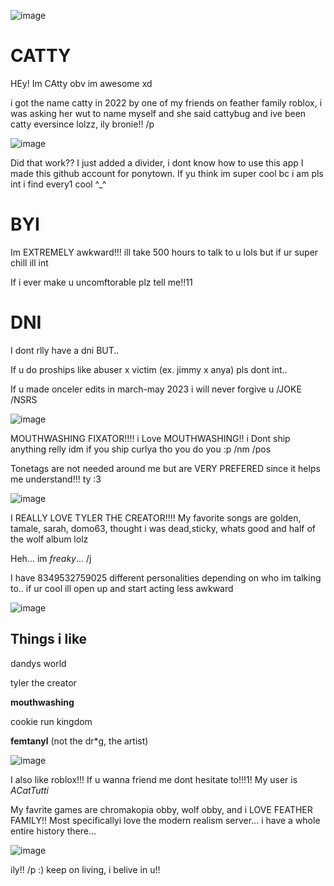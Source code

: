![image](https://github.com/user-attachments/assets/fff65e4f-6c3a-4a27-a261-d9fb824487fc)

# CATTY
HEy! Im CAtty obv im awesome xd

i got the name catty in 2022 by one of my friends on feather family roblox, i was asking her wut to name myself
and she said cattybug and ive been catty eversince lolzz, ily bronie!! /p

![image](https://github.com/user-attachments/assets/63d58ec4-3865-4d49-964a-3a2150f82d1a)

Did that work?? I just added a divider, i dont know how to use this app
I made this github account for ponytown. If yu think im super cool bc i am pls int i find every1 cool ^_^

# BYI
Im EXTREMELY awkward!!! ill take 500 hours to talk to u lols but if ur super chill ill int

If i ever make u uncomftorable plz tell me!!11

# DNI
I dont rlly have a dni BUT..

If u do proships like abuser x victim (ex. jimmy x anya) pls dont int..

If u made onceler edits in march-may 2023 i will never forgive u /JOKE /NSRS

![image](https://github.com/user-attachments/assets/c02ae621-e77b-4829-89ab-27342c858fb9)

MOUTHWASHING FIXATOR!!!! i Love MOUTHWASHING!! i Dont ship anything relly idm if you ship curlya tho you do you :p /nm /pos

Tonetags are not needed around me but are VERY PREFERED since it helps me understand!!! ty :3

 ![image](https://github.com/user-attachments/assets/dd3de525-6310-4a68-b71d-053e6e431ab1)

I REALLY LOVE TYLER THE CREATOR!!!! My favorite songs are golden, tamale, sarah, domo63, thought i was dead,sticky, whats good and half of the wolf album lolz

Heh... im *freaky*... /j

I have 8349532759025 different personalities depending on who im talking to.. if ur cool ill open up and start acting less awkward

![image](https://github.com/user-attachments/assets/ca364f83-d53d-40ab-b427-4a8b1d381f88)


## Things i like
dandys world

tyler the creator

**mouthwashing**

cookie run kingdom

**femtanyl** (not the dr*g, the artist)

![image](https://github.com/user-attachments/assets/c43cd199-6078-4019-ab43-2672c8eec9de)

I also like roblox!!! If u wanna friend me dont hesitate to!!!1! My user is *ACatTutti*

My favrite games are chromakopia obby, wolf obby, and i LOVE FEATHER FAMILY!! Most specificallyi love the modern realism server... i have a whole entire history there...

![image](https://github.com/user-attachments/assets/de7bed04-5dd3-4a9b-9352-98643f7a8881)

ily!! /p :) keep on living, i belive in u!!
